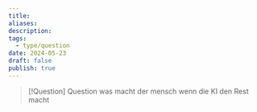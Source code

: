 ```yaml
---
title: 
aliases: 
description: 
tags:
  - type/question
date: 2024-05-23
draft: false
publish: true
---
```


> [!Question] Question
> was macht der mensch wenn die KI den Rest macht
